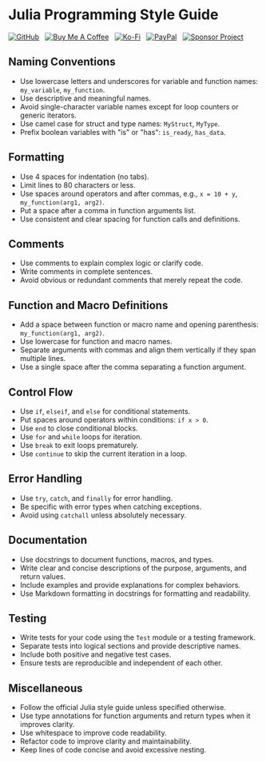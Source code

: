 # Julia Programming Style Guide

[![GitHub](https://srv-cdn.himpfen.io/badges/github/github-flat.svg)](https://github.com/sponsors/brandonhimpfen/) &nbsp; [![Buy Me A Coffee](https://srv-cdn.himpfen.io/badges/buymeacoffee/buymeacoffee-flat.svg)](https://www.buymeacoffee.com/brandonhimpfen) &nbsp; [![Ko-Fi](https://srv-cdn.himpfen.io/badges/kofi/kofi-flat.svg)](https://ko-fi.com/brandonhimpfen) &nbsp; [![PayPal](https://srv-cdn.himpfen.io/badges/paypal/paypal-flat.svg)](https://paypal.me/brandonhimpfen) &nbsp; [![Sponsor Project](https://srv-cdn.himpfen.io/badges/sponsor-project/sponsor-project-flat.svg)](https://brandon.tiny.us/donate)

## Naming Conventions

- Use lowercase letters and underscores for variable and function names: `my_variable`, `my_function`.
- Use descriptive and meaningful names.
- Avoid single-character variable names except for loop counters or generic iterators.
- Use camel case for struct and type names: `MyStruct`, `MyType`.
- Prefix boolean variables with "is" or "has": `is_ready`, `has_data`.

## Formatting

- Use 4 spaces for indentation (no tabs).
- Limit lines to 80 characters or less.
- Use spaces around operators and after commas, e.g., `x = 10 + y`, `my_function(arg1, arg2)`.
- Put a space after a comma in function arguments list.
- Use consistent and clear spacing for function calls and definitions.

## Comments

- Use comments to explain complex logic or clarify code.
- Write comments in complete sentences.
- Avoid obvious or redundant comments that merely repeat the code.

## Function and Macro Definitions

- Add a space between function or macro name and opening parenthesis: `my_function(arg1, arg2)`.
- Use lowercase for function and macro names.
- Separate arguments with commas and align them vertically if they span multiple lines.
- Use a single space after the comma separating a function argument.

## Control Flow

- Use `if`, `elseif`, and `else` for conditional statements.
- Put spaces around operators within conditions: `if x > 0`.
- Use `end` to close conditional blocks.
- Use `for` and `while` loops for iteration.
- Use `break` to exit loops prematurely.
- Use `continue` to skip the current iteration in a loop.

## Error Handling

- Use `try`, `catch`, and `finally` for error handling.
- Be specific with error types when catching exceptions.
- Avoid using `catchall` unless absolutely necessary.

## Documentation

- Use docstrings to document functions, macros, and types.
- Write clear and concise descriptions of the purpose, arguments, and return values.
- Include examples and provide explanations for complex behaviors.
- Use Markdown formatting in docstrings for formatting and readability.

## Testing

- Write tests for your code using the `Test` module or a testing framework.
- Separate tests into logical sections and provide descriptive names.
- Include both positive and negative test cases.
- Ensure tests are reproducible and independent of each other.

## Miscellaneous

- Follow the official Julia style guide unless specified otherwise.
- Use type annotations for function arguments and return types when it improves clarity.
- Use whitespace to improve code readability.
- Refactor code to improve clarity and maintainability.
- Keep lines of code concise and avoid excessive nesting.

